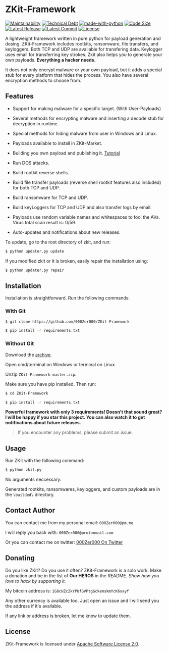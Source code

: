# ZKit-Framework 
[![Maintainability](https://api.codeclimate.com/v1/badges/00ca04339de7350a9f1f/maintainability)](https://codeclimate.com/github/000Zer000/ZKit-Framework/maintainability) [![Technical Debt](https://img.shields.io/codeclimate/tech-debt/000Zer000/ZKit-Framework)](https://codeclimate.com/github/000Zer000/ZKit-Framework/) [![made-with-python](https://img.shields.io/badge/Made%20with-Python-1f425f.svg)](https://www.python.org/)  [![Code Size](https://img.shields.io/github/languages/code-size/000Zer000/ZKit-Framework)](https://github.com/000Zer000/ZKit-Framework) [![Latest Release](https://img.shields.io/github/v/release/000Zer000/ZKit-Framework?label=Latest%20Release)](https://github.com/000Zer000/ZKit-Framework/releases/latest) [![Latest Commit](https://img.shields.io/github/last-commit/000Zer000/ZKit-Framework?label=Latest%20commit)](https://github.com/000Zer000/ZKit-Framework/commits/master) [![License](https://img.shields.io/github/license/000Zer000/ZKit-Framework)](https://github.com/000Zer000/ZKit-Framework/blob/LICENSE)

A lightweight framework written in pure python for payload generation and dosing. ZKit-Framework includes rootkits, ransomware, file transfers, and keyloggers. Both TCP and UDP are available for transfering data. Keylogger uses email for transferring key strokes.
Zkit also helps you to generate your own payloads. **Everything a hacker needs.**

It does not only encrypt malware or your own payload, but it adds a special stub for every platform that hides the process. You also have several encryption methods to choose from.

## Features

- Support for making malware for a specific target. (With User-Payloads)

- Several methods for encrypting malware and inserting a decode stub for decryption in runtime.

- Special methods for hiding malware from user in Windows and Linux.

- Payloads available to install in ZKit-Market.

- Building you own payload and publishing it. [Tutorial](https://github.com/000Zer000/ZKit-Framework/wiki/Creating-My-Own-Payload)

- Run DOS attacks.

- Build rootkit reverse shells.

- Build file transfer payloads (reverse shell rootkit features also included) for both TCP and UDP.

- Build ransomware for TCP and UDP.

- Build keyLoggers for TCP and UDP and also transfer logs by email.

- Payloads use random variable names and whitespaces to fool the AVs. Virus total scan result is: 0/59.

- Auto-updates and notifications about new releases.

To update, go to the root directory of zkit, and run: 
```bash
$ python updater.py update
```
If you modified zkit or it is broken, easily repair the installation using:
```bash
$ python updater.py repair
```

## Installation

Installation is straightforward. Run the following commands:

### With Git

```bash
$ git clone https://github.com/000Zer000/ZKit-Framework

$ pip install -r requirements.txt
```

### Without Git

Download the [archive](https://github.com/000Zer000/ZKit-Framework/archive/master.zip).

Open cmd/terminal on Windows or terminal on Linux

Unzip `ZKit-Framework-master.zip`.

Make sure you have pip installed. Then run:
```bash
$ cd ZKit-Framework

$ pip install -r requirements.txt
```

**Powerful framework with only 3 requirements! Doesn't that sound great? I will be happy if you star this project. You can also watch it to get notifications about future releases.** 

> If you encounter any problems, please submit an issue.

## Usage

Run ZKit with the following command: 
```bash
$ python zkit.py
```
No arguments neccessary.

Generated rootkits, ransomwares, keyloggers, and custom payloads are in the `\builded\` directory.

## Contact Author

You can contact me from my personal email: `000Zer000@pm.me`

I will reply you back with: `000Zer000@protonmail.com`

Or you can contact me on twitter: [000Zer000 On Twitter](https://twitter.com/__000Zer000__)

## Donating
Do you like ZKit? Do you use it often? ZKit-Framework is a solo work. Make a donation and be in the list of **Our HEROS** in the README. _Show how you love to hack by supporting it._

My bitcoin address is: `1G8cHZc2kYPUfGVPtgGckemskmYcK6xayf`

Any other currency is available too. Just open an issue and I will send you the address if it's available.

If any link or address is broken, let me know to update them.

## License
ZKit-Framework is licensed under [Apache Software License 2.0](https://github.com/000Zer000/ZKit-Framework/blob/master/LICENSE).

